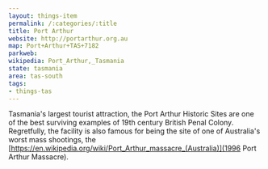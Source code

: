 ```yaml
---
layout: things-item
permalink: /:categories/:title
title: Port Arthur
website: http://portarthur.org.au
map: Port+Arthur+TAS+7182
parkweb: 
wikipedia: Port_Arthur,_Tasmania
state: tasmania
area: tas-south
tags:
- things-tas
---
```


Tasmania's largest tourist attraction, the Port Arthur Historic Sites are one of the best surviving examples of 19th century British Penal Colony. Regretfully, the facility is also famous for being the site of one of Australia's worst mass shootings, the [https://en.wikipedia.org/wiki/Port_Arthur_massacre_(Australia)](1996 Port Arthur Massacre).

 